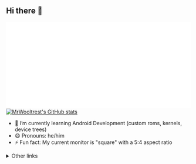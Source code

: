 ## Hi there 👋

<a href="https://github.com/MrWooltrest">
  <img width="" src="/metrics.classic.svg" alt="MrWooltrest's GitHub stats" align="center">
</a>

<a href="https://github.com/MrWooltrest">
  <img width="" src="https://github-readme-stats.vercel.app/api?username=MrWooltrest&theme=github_dark&show_icons=true&hide_border=true" alt="MrWooltrest's GitHub stats" align="center">
</a>

<!--
<img width="" src="https://github-readme-stats.vercel.app/api?username=MrWooltrest&theme=github_dark&show_icons=true&hide_border=true" alt="MrWooltrest's GitHub stats" align="center">
-->

<!--
<img width="" src="https://github-readme-stats.vercel.app/api/pin/?username=MrWooltrest&repo=MrWooltrest.github.io&show_owner&theme=github_dark&hide_border=true" alt="My blog" align="center">  
-->

<!--
[![MrWooltrest's GitHub stats](https://github-readme-stats.vercel.app/api?username=MrWooltrest&theme=github_dark&show_icons=true&hide_border=true)](https://github.com/MrWooltrest)
-->

<!--
[![Readme Card](https://github-readme-stats.vercel.app/api/pin/?username=MrWooltrest&repo=MrWooltrest.github.io&show_owner&theme=github_dark&hide_border=true)](https://github.com/MrWooltrest)
-->

<!--
[![Top Langs](https://github-readme-stats.vercel.app/api/top-langs/?username=MrWooltrest&theme=github_dark&hide_border=true)](https://github.com/MrWooltrest)
-->

<!--
- 🌱 I’m currently ~~learning~~ thinking about learning Java, Rust and C++ *(I just can't choose where to start and find the time to do it)*
-->
- 🌱 I’m currently learning Android Development (custom roms, kernels, device trees)
- 😄 Pronouns: he/him
- ⚡ Fun fact: My current monitor is "square" with a 5:4 aspect ratio

<details>
<summary>Other links</summary>

| <img width="50" src="https://upload.wikimedia.org/wikipedia/commons/4/4f/Twitter-logo.svg" alt="Twitter" align="center"> | <img width="55" src="GitLab-logo.png" alt="GitLab" align="center"> | <img width="75" src="https://upload.wikimedia.org/wikipedia/commons/6/69/Weblate_logo.svg" alt="Weblate" align="center">
|:---:|:---:|:---:|
|[Twitter](https://twitter.com/MrWooltrest)|[GitLab](https://gitlab.com/MrWooltrest)| [Weblate](https://hosted.weblate.org/user/MrWooltrest/)

</details>

</div>

<!--
### Other links
| <img width="50" src="https://upload.wikimedia.org/wikipedia/commons/4/4f/Twitter-logo.svg" alt="Twitter" align="center"> | <img width="55" src="https://gitlab.com/uploads/-/system/project/avatar/278964/logo-extra-whitespace.png" alt="GitLab" align="center"> | <img width="70" src="https://upload.wikimedia.org/wikipedia/commons/6/69/Weblate_logo.svg" alt="Weblate" align="center">
|:---:|:---:|:---:|
|[Twitter](https://twitter.com/MrWooltrest)|[GitLab](https://gitlab.com/MrWooltrest)| [Weblate](https://hosted.weblate.org/user/MrWooltrest/)
-->

<!--
- 🔭 I’m currently working on ...
- 👯 I’m looking to collaborate on ...
- 🤔 I’m looking for help with ...
- 💬 Ask me about ...
- 📫 How to reach me: ...
-->

<!--
**MrWooltrest/MrWooltrest** is a ✨ _special_ ✨ repository because its `README.md` (this file) appears on your GitHub profile.
Here are some ideas to get you started:
- 🔭 I’m currently working on ...
- 🌱 I’m currently learning ...
- 👯 I’m looking to collaborate on ...
- 🤔 I’m looking for help with ...
- 💬 Ask me about ...
- 📫 How to reach me: ...
- 😄 Pronouns: ...
- ⚡ Fun fact: ...
-->

